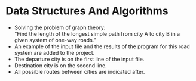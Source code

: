 # Data Structures And Algorithms

<ul>
<li>Solving the problem of graph theory:<br>
"Find the length of the longest simple path from city A to city B in a given system of one-way roads."</li>
<li>An example of the input file and the results of the program for this road system are added to the project.</li>
<li>The departure city is on the first line of the input file.</li>
<li>Destination city is on the second line.</li>
<li>All possible routes between cities are indicated after.</li>
</ul>
